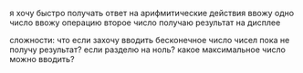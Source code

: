 я хочу быстро получать ответ на арифмитические действия
ввожу одно число
ввожу операцию
второе число
получаю результат на дисплее

сложности: 
что если захочу вводить бесконечное число чисел пока не получу результат?
если разделю на ноль?
какое максимальное число можно вводить?